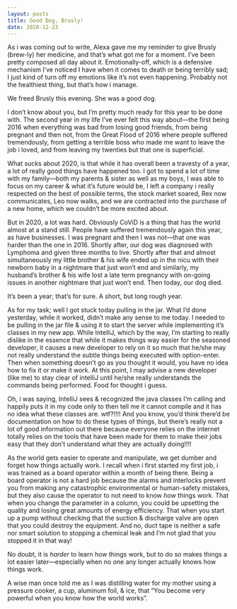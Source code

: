 ```yaml
---
layout: posts
title: Good Dog, Brusly!
date: 2020-12-23
---
```


As i was coming out to write, Alexa gave me my reminder to give Brusly (brew-ly) her medicine, and that’s what got me for a moment.  I’ve been pretty composed all day about it.  Emotionally-off, which is a defensive mechanism I’ve noticed I have when it comes to death or being terribly sad; I just kind of turn off my emotions like it’s not even happening.  Probably not the healthiest thing, but that’s how i manage.  

We freed Brusly this evening.  She was a good dog.

I don’t know about you, but I’m pretty much ready for this year to be done with.  The second year in my life I’ve ever felt this way about—the first being 2016 when everything was bad from losing good friends, from being pregnant and then not, from the Great Flood of 2016 where people suffered tremendously, from getting a terrible boss who made me want to leave the job i loved, and from leaving my twenties but that one is superficial.  

What sucks about 2020, is that while it has overall been a travesty of a year, a lot of really good things have happened too.  I got to spend a lot of time with my family—both my parents & sister as well as my boys, I was able to focus on my career & what it’s future would be, I left a company i really respected on the best of possible terms, the stock market soared, Rex now communicates, Leo now walks, and we are contracted into the purchase of a new home, which we couldn’t be more excited about.  

But in 2020, a lot was hard.  Obviously CoViD is a thing that has the world almost at a stand still.  People have suffered tremendously again this year, as have businesses.  I was pregnant and then I was not—that one was harder than the one in 2016.  Shortly after, our dog was diagnosed with Lymphoma and given three months to live.  Shortly after that and almost simultaneously my little brother & his wife ended up in the nicu with their newborn baby in a nightmare that just won’t end and similarly, my husband’s brother & his wife lost a late term pregnancy with on-going issues in another nightmare that just won’t end.  Then today, our dog died.  

It’s been a year; that’s for sure.  A short, but long rough year. 

As for my task; well I got stuck today pulling in the jar.  What I’d done yesterday, while it worked, didn’t make any sense to me today.  I needed to be pulling in the jar file & using it to start the server while implementing it’s classes in my new app.  While IntelliJ, which by the way, I’m starting to really dislike in the essence that while it makes things way easier for the seasoned developer, it causes a new developer to rely on it so much that he/she may not really understand the subtle things being executed with option-enter.  Then when something doesn’t go as you thought it would, you have no idea how to fix it or make it work.  At this point, I may advise a new developer (like me) to stay clear of intelliJ until he/she really understands the commands being performed.  Food for thought i guess.  

Oh, i was saying, IntelliJ sees & recognized the java classes I’m calling and happily puts it in my code only to then tell me it cannot compile and it has no idea what these classes are.  wtf?!!!!  And you know, you’d think there’d be documentation on how to do these types of things, but there’s really not a lot of good information out there because everyone relies on the internet totally relies on the tools that have been made for them to make their jobs easy that they don’t understand what they are actually doing!!!!  

As the world gets easier to operate and manipulate, we get dumber and forget how things actually work.  I recall when i first started my first job, i was trained as a board operator within a month of being there. Being a board operator is not a hard job because the alarms and interlocks prevent you from making any catastrophic environmental or human-safety mistakes, but they also cause the operator to not need to know *how* things work.  That when you change the parameter in a column, you could be upsetting the quality and losing great amounts of energy efficiency.  That when you start up a pump without checking that the suction & discharge valve are open that you could destroy the equipment.  And no, duct tape is neither a safe nor smart solution to stopping a chemical leak and I’m not glad that you stopped it in that way!

No doubt, it is *harder* to learn how things work, but to do so makes things a lot easier later—especially when no one any longer actually knows how things work.  

A wise man once told me as I was distilling water for my mother using a pressure cooker, a cup, aluminum foil, & ice, that “You become very powerful when you know how the world works”.  
